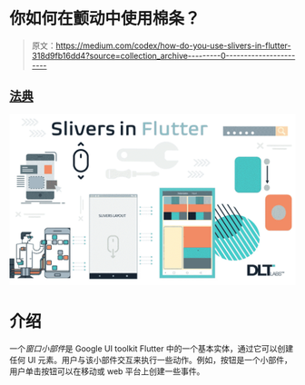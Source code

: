 # 你如何在颤动中使用棉条？

> 原文：<https://medium.com/codex/how-do-you-use-slivers-in-flutter-318d9fb16dd4?source=collection_archive---------0----------------------->

## [法典](http://medium.com/codex)

[![](img/f780e1d7aef0e9bfb1b79aaba9fbe5e4.png)](https://www.dltlabs.com/blog/how-do-you-use-slivers-in-flutter-180301)

# 介绍

一个*窗口小部件*是 Google UI toolkit Flutter 中的一个基本实体，通过它可以创建任何 UI 元素。用户与该小部件交互来执行一些动作。例如，按钮是一个小部件，用户单击按钮可以在移动或 web 平台上创建一些事件。